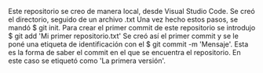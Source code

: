 Este repositorio se creo de manera local, desde Visual Studio Code. Se creó el directorio, seguido de un archivo .txt Una vez hecho estos pasos, se mandó $ git init.
Para crear el primer commit de este repositorio se introdujo $ git add 'Mi primer repositorio.txt' Se creó así el primer commit y se le poné una etiqueta de identificación
con el $ git commit -m 'Mensaje'. Esta es la forma de saber el commit en el que se encuentra el repositorio. En este caso se etiquetó como 'La primera versión'.

